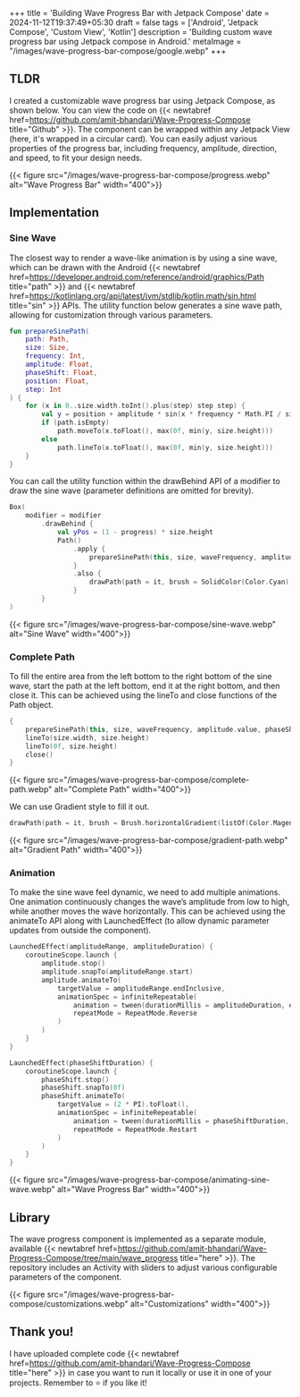 +++
title = 'Building Wave Progress Bar with Jetpack Compose'
date = 2024-11-12T19:37:49+05:30
draft = false
tags = ['Android', 'Jetpack Compose', 'Custom View', 'Kotlin']
description = 'Building custom wave progress bar using Jetpack compose in Android.'
metaImage = "/images/wave-progress-bar-compose/google.webp"
+++

## TLDR

I created a customizable wave progress bar using Jetpack Compose, as shown below. You can view the code on {{< newtabref href=https://github.com/amit-bhandari/Wave-Progress-Compose title="Github" >}}. The component can be wrapped within any Jetpack View (here, it's wrapped in a circular card). You can easily adjust various properties of the progress bar, including frequency, amplitude, direction, and speed, to fit your design needs.

{{< figure src="/images/wave-progress-bar-compose/progress.webp" alt="Wave Progress Bar" width="400">}}

## Implementation

### Sine Wave

The closest way to render a wave-like animation is by using a sine wave, which can be drawn with the Android {{< newtabref href=https://developer.android.com/reference/android/graphics/Path title="path" >}} and {{< newtabref href=https://kotlinlang.org/api/latest/jvm/stdlib/kotlin.math/sin.html title="sin" >}} APIs. The utility function below generates a sine wave path, allowing for customization through various parameters.

```kotlin
fun prepareSinePath(
    path: Path,
    size: Size,
    frequency: Int,
    amplitude: Float,
    phaseShift: Float,
    position: Float,
    step: Int
) {
    for (x in 0..size.width.toInt().plus(step) step step) {
        val y = position + amplitude * sin(x * frequency * Math.PI / size.width + phaseShift).toFloat()
        if (path.isEmpty)
            path.moveTo(x.toFloat(), max(0f, min(y, size.height)))
        else
            path.lineTo(x.toFloat(), max(0f, min(y, size.height)))
    }
}
```

You can call the utility function within the drawBehind API of a modifier to draw the sine wave (parameter definitions are omitted for brevity).

```kotlin
Box(
    modifier = modifier
        .drawBehind {
            val yPos = (1 - progress) * size.height
            Path()
                .apply {
                    prepareSinePath(this, size, waveFrequency, amplitude, phaseShift, yPos, waveSteps)
                }
                .also {
                    drawPath(path = it, brush = SolidColor(Color.Cyan), style = Stroke(width = 10f))
                }
        }
)
```

{{< figure src="/images/wave-progress-bar-compose/sine-wave.webp" alt="Sine Wave" width="400">}}

### Complete Path

To fill the entire area from the left bottom to the right bottom of the sine wave, start the path at the left bottom, end it at the right bottom, and then close it. This can be achieved using the lineTo and close functions of the Path object.

```kotlin
{
    prepareSinePath(this, size, waveFrequency, amplitude.value, phaseShiftLocal, yPos, waveSteps)
    lineTo(size.width, size.height)
    lineTo(0f, size.height)
    close()
}
```

{{< figure src="/images/wave-progress-bar-compose/complete-path.webp" alt="Complete Path" width="400">}}

We can use Gradient style to fill it out.

```kotlin
drawPath(path = it, brush = Brush.horizontalGradient(listOf(Color.Magenta, Color.Cyan), style = Fill)
```

{{< figure src="/images/wave-progress-bar-compose/gradient-path.webp" alt="Gradient Path" width="400">}}

### Animation

To make the sine wave feel dynamic, we need to add multiple animations. One animation continuously changes the wave’s amplitude from low to high, while another moves the wave horizontally. This can be achieved using the animateTo API along with LaunchedEffect (to allow dynamic parameter updates from outside the component).

```kotlin
LaunchedEffect(amplitudeRange, amplitudeDuration) {
    coroutineScope.launch {
        amplitude.stop()
        amplitude.snapTo(amplitudeRange.start)
        amplitude.animateTo(
            targetValue = amplitudeRange.endInclusive,
            animationSpec = infiniteRepeatable(
                animation = tween(durationMillis = amplitudeDuration, easing = LinearEasing),
                repeatMode = RepeatMode.Reverse
            )
        )
    }
}

LaunchedEffect(phaseShiftDuration) {
    coroutineScope.launch {
        phaseShift.stop()
        phaseShift.snapTo(0f)
        phaseShift.animateTo(
            targetValue = (2 * PI).toFloat(),
            animationSpec = infiniteRepeatable(
                animation = tween(durationMillis = phaseShiftDuration, easing = LinearEasing),
                repeatMode = RepeatMode.Restart
            )
        )
    }
}
```

{{< figure src="/images/wave-progress-bar-compose/animating-sine-wave.webp" alt="Wave Progress Bar" width="400">}}

## Library

The wave progress component is implemented as a separate module, available {{< newtabref href=https://github.com/amit-bhandari/Wave-Progress-Compose/tree/main/wave_progress title="here" >}}. The repository includes an Activity with sliders to adjust various configurable parameters of the component.

{{< figure src="/images/wave-progress-bar-compose/customizations.webp" alt="Customizations" width="400">}}

## Thank you!

I have uploaded complete code {{< newtabref href=https://github.com/amit-bhandari/Wave-Progress-Compose title="here" >}} in case you want to run it locally or use it in one of your projects. Remember to ⭐ if you like it!
